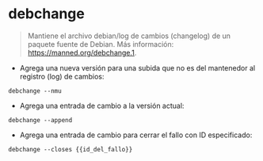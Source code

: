 # debchange

> Mantiene el archivo debian/log de cambios (changelog) de un paquete fuente de Debian.
> Más información: <https://manned.org/debchange.1>.

- Agrega una nueva versión para una subida que no es del mantenedor al registro (log) de cambios:

`debchange --nmu`

- Agrega una entrada de cambio a la versión actual:

`debchange --append`

- Agrega una entrada de cambio para cerrar el fallo con ID especificado:

`debchange --closes {{id_del_fallo}}`
